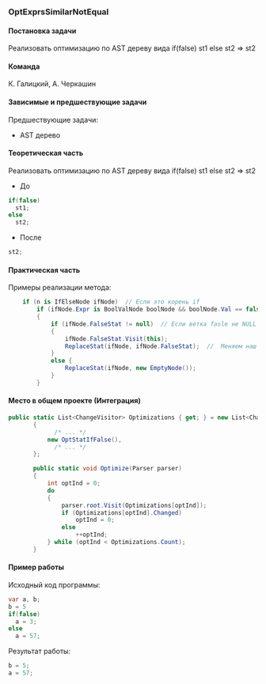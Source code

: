 ### OptExprsSimilarNotEqual
#### Постановка задачи
Реализовать оптимизацию по AST дереву вида if(false) st1 else st2 => st2
#### Команда
К. Галицкий, А. Черкашин
#### Зависимые и предшествующие задачи
Предшествующие задачи:
* AST дерево

#### Теоретическая часть
Реализовать оптимизацию по AST дереву вида if(false) st1 else st2 => st2
  * До
  ```csharp
  if(false)
    st1;
  else
    st2;
  ```
  * После
  ```csharp
  st2;
  ```
#### Практическая часть
Примеры реализации метода:

```csharp
    if (n is IfElseNode ifNode)  // Если это корень if
        if (ifNode.Expr is BoolValNode boolNode && boolNode.Val == false) // Если выражение == false
        {
            if (ifNode.FalseStat != null)  // Если ветка fasle не NULL
            {
                ifNode.FalseStat.Visit(this);
                ReplaceStat(ifNode, ifNode.FalseStat);  //  Меняем наш корень на ветку else
            }
            else {
                ReplaceStat(ifNode, new EmptyNode());
            }
        }
```

#### Место в общем проекте (Интеграция)
```csharp
public static List<ChangeVisitor> Optimizations { get; } = new List<ChangeVisitor>
       {
             /* ... */
           new OptStatIfFalse(),
             /* ... */
       };

       public static void Optimize(Parser parser)
       {
           int optInd = 0;
           do
           {
               parser.root.Visit(Optimizations[optInd]);
               if (Optimizations[optInd].Changed)
                   optInd = 0;
               else
                   ++optInd;
           } while (optInd < Optimizations.Count);
       }
```
#### Пример работы
Исходный код программы:
```csharp
var a, b;
b = 5
if(false)
  a = 3;
else
  a = 57;
```
Результат работы:
```csharp
b = 5;
a = 57;
```
